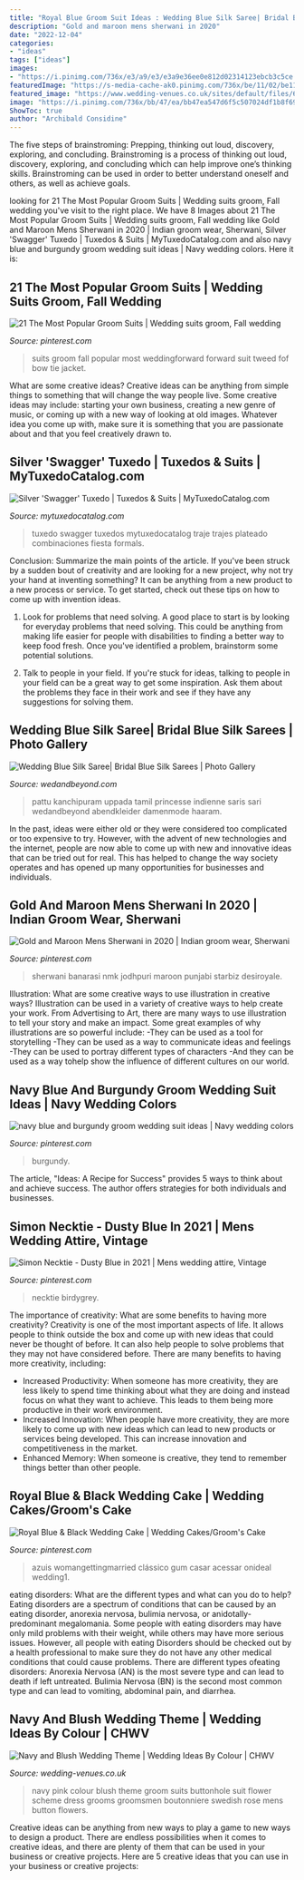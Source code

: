 ```yaml
---
title: "Royal Blue Groom Suit Ideas : Wedding Blue Silk Saree| Bridal Blue Silk Sarees"
description: "Gold and maroon mens sherwani in 2020"
date: "2022-12-04"
categories:
- "ideas"
tags: ["ideas"]
images:
- "https://i.pinimg.com/736x/e3/a9/e3/e3a9e36ee0e812d02314123ebcb3c5ce.jpg"
featuredImage: "https://s-media-cache-ak0.pinimg.com/736x/be/11/02/be110211fd44264ca8fda27eee6c8329.jpg"
featured_image: "https://www.wedding-venues.co.uk/sites/default/files/6.navy-blue-wedding-suit-rose-buttonhole.jpg"
image: "https://i.pinimg.com/736x/bb/47/ea/bb47ea547d6f5c507024df1b8f69bb39.jpg"
ShowToc: true
author: "Archibald Considine"
---
```



The five steps of brainstroming: Prepping, thinking out loud, discovery, exploring, and concluding.
Brainstroming is a process of thinking out loud, discovery, exploring, and concluding which can help improve one’s thinking skills. Brainstroming can be used in order to better understand oneself and others, as well as achieve goals.

	

		
looking for 21 The Most Popular Groom Suits | Wedding suits groom, Fall wedding you've visit to the right place. We have 8 Images about 21 The Most Popular Groom Suits | Wedding suits groom, Fall wedding like Gold and Maroon Mens Sherwani in 2020 | Indian groom wear, Sherwani, Silver &#039;Swagger&#039; Tuxedo | Tuxedos &amp; Suits | MyTuxedoCatalog.com and also navy blue and burgundy groom wedding suit ideas | Navy wedding colors. Here it is:
		
    
## 21 The Most Popular Groom Suits | Wedding Suits Groom, Fall Wedding

<img loading=lazy src="https://i.pinimg.com/736x/bb/47/ea/bb47ea547d6f5c507024df1b8f69bb39.jpg" onerror="this.onerror=null;this.src='https://tse1.mm.bing.net/th?id=OIP.c84zNlnvonWEcNU7lQHjtgHaLG&amp;pid=15.1';" alt="21 The Most Popular Groom Suits | Wedding suits groom, Fall wedding">

_Source: pinterest.com_

>suits groom fall popular most weddingforward forward suit tweed fof bow tie jacket. 

	

What are some creative ideas?
Creative ideas can be anything from simple things to something that will change the way people live. Some creative ideas may include: starting your own business, creating a new genre of music, or coming up with a new way of looking at old images. Whatever idea you come up with, make sure it is something that you are passionate about and that you feel creatively drawn to.

    
## Silver &#039;Swagger&#039; Tuxedo | Tuxedos &amp; Suits | MyTuxedoCatalog.com

<img loading=lazy src="https://www.mytuxedocatalog.com/wp-content/uploads/2015/03/C999_A2-700x970.jpg" onerror="this.onerror=null;this.src='https://tse2.mm.bing.net/th?id=OIP.wMajK4-ShYPS4vJnuybbeQHaKQ&amp;pid=15.1';" alt="Silver &#039;Swagger&#039; Tuxedo | Tuxedos &amp; Suits | MyTuxedoCatalog.com">

_Source: mytuxedocatalog.com_

>tuxedo swagger tuxedos mytuxedocatalog traje trajes plateado combinaciones fiesta formals. 

	

Conclusion: Summarize the main points of the article.
If you've been struck by a sudden bout of creativity and are looking for a new project, why not try your hand at inventing something? It can be anything from a new product to a new process or service. To get started, check out these tips on how to come up with invention ideas.
1. Look for problems that need solving. A good place to start is by looking for everyday problems that need solving. This could be anything from making life easier for people with disabilities to finding a better way to keep food fresh. Once you've identified a problem, brainstorm some potential solutions.

2. Talk to people in your field. If you're stuck for ideas, talking to people in your field can be a great way to get some inspiration. Ask them about the problems they face in their work and see if they have any suggestions for solving them.

    
## Wedding Blue Silk Saree| Bridal Blue Silk Sarees | Photo Gallery

<img loading=lazy src="https://www.wedandbeyond.com/images/photo_gallery/category-images/15-17105022jpg.jpg" onerror="this.onerror=null;this.src='https://tse1.mm.bing.net/th?id=OIP.whs5lJnp33aYrPtdxOjfPgHaOP&amp;pid=15.1';" alt="Wedding Blue Silk Saree| Bridal Blue Silk Sarees | Photo Gallery">

_Source: wedandbeyond.com_

>pattu kanchipuram uppada tamil princesse indienne saris sari wedandbeyond abendkleider damenmode haaram. 

	

In the past, ideas were either old or they were considered too complicated or too expensive to try. However, with the advent of new technologies and the internet, people are now able to come up with new and innovative ideas that can be tried out for real. This has helped to change the way society operates and has opened up many opportunities for businesses and individuals.

    
## Gold And Maroon Mens Sherwani In 2020 | Indian Groom Wear, Sherwani

<img loading=lazy src="https://i.pinimg.com/736x/10/08/de/1008dea523a89e075dfe7301d7745009.jpg" onerror="this.onerror=null;this.src='https://tse3.mm.bing.net/th?id=OIP.Z0VxKNZ7qhe5trxgxVxzGAHaLH&amp;pid=15.1';" alt="Gold and Maroon Mens Sherwani in 2020 | Indian groom wear, Sherwani">

_Source: pinterest.com_

>sherwani banarasi nmk jodhpuri maroon punjabi starbiz desiroyale. 

	

Illustration: What are some creative ways to use illustration in creative ways?
Illustration can be used in a variety of creative ways to help create your work. From Advertising to Art, there are many ways to use illustration to tell your story and make an impact. Some great examples of why illustrations are so powerful include: 
-They can be used as a tool for storytelling 
-They can be used as a way to communicate ideas and feelings 
-They can be used to portray different types of characters 
-And they can be used as a way tohelp show the influence of different cultures on our world.

    
## Navy Blue And Burgundy Groom Wedding Suit Ideas | Navy Wedding Colors

<img loading=lazy src="https://i.pinimg.com/736x/e3/a9/e3/e3a9e36ee0e812d02314123ebcb3c5ce.jpg" onerror="this.onerror=null;this.src='https://tse2.mm.bing.net/th?id=OIP.4ushzUqNQylWhJU1cLoULAHaLH&amp;pid=15.1';" alt="navy blue and burgundy groom wedding suit ideas | Navy wedding colors">

_Source: pinterest.com_

>burgundy. 

	

The article, "Ideas: A Recipe for Success" provides 5 ways to think about and achieve success. The author offers strategies for both individuals and businesses.

    
## Simon Necktie - Dusty Blue In 2021 | Mens Wedding Attire, Vintage

<img loading=lazy src="https://i.pinimg.com/736x/7b/b5/8a/7bb58a0f14084e21a3c95c5fa0c086dc.jpg" onerror="this.onerror=null;this.src='https://tse1.mm.bing.net/th?id=OIP.mAkzzucqQPA0vqlgF3pFvAHaLH&amp;pid=15.1';" alt="Simon Necktie - Dusty Blue in 2021 | Mens wedding attire, Vintage">

_Source: pinterest.com_

>necktie birdygrey. 

	

The importance of creativity: What are some benefits to having more creativity?
Creativity is one of the most important aspects of life. It allows people to think outside the box and come up with new ideas that could never be thought of before. It can also help people to solve problems that they may not have considered before. There are many benefits to having more creativity, including: 
- Increased Productivity: When someone has more creativity, they are less likely to spend time thinking about what they are doing and instead focus on what they want to achieve. This leads to them being more productive in their work environment. 
- Increased Innovation: When people have more creativity, they are more likely to come up with new ideas which can lead to new products or services being developed. This can increase innovation and competitiveness in the market. 
- Enhanced Memory: When someone is creative, they tend to remember things better than other people.

    
## Royal Blue &amp; Black Wedding Cake | Wedding Cakes/Groom&#039;s Cake

<img loading=lazy src="https://s-media-cache-ak0.pinimg.com/736x/be/11/02/be110211fd44264ca8fda27eee6c8329.jpg" onerror="this.onerror=null;this.src='https://tse2.mm.bing.net/th?id=OIP.no503EhJv-zKfkU87j0UWgHaJ6&amp;pid=15.1';" alt="Royal Blue &amp; Black Wedding Cake | Wedding Cakes/Groom&#039;s Cake">

_Source: pinterest.com_

>azuis womangettingmarried clássico gum casar acessar onideal wedding1. 

	

eating disorders: What are the different types and what can you do to help?
Eating disorders are a spectrum of conditions that can be caused by an eating disorder, anorexia nervosa, bulimia nervosa, or anidotally-predominant megalomania. Some people with eating disorders may have only mild problems with their weight, while others may have more serious issues. However, all people with eating Disorders should be checked out by a health professional to make sure they do not have any other medical conditions that could cause problems. 
There are different types ofeating disorders: Anorexia Nervosa (AN) is the most severe type and can lead to death if left untreated. Bulimia Nervosa (BN) is the second most common type and can lead to vomiting, abdominal pain, and diarrhea.

    
## Navy And Blush Wedding Theme | Wedding Ideas By Colour | CHWV

<img loading=lazy src="https://www.wedding-venues.co.uk/sites/default/files/6.navy-blue-wedding-suit-rose-buttonhole.jpg" onerror="this.onerror=null;this.src='https://tse4.mm.bing.net/th?id=OIP.gZZVni05oJo59KmmkK2HMgHaLH&amp;pid=15.1';" alt="Navy and Blush Wedding Theme | Wedding Ideas By Colour | CHWV">

_Source: wedding-venues.co.uk_

>navy pink colour blush theme groom suits buttonhole suit flower scheme dress grooms groomsmen boutonniere swedish rose mens button flowers. 

	

Creative ideas can be anything from new ways to play a game to new ways to design a product. There are endless possibilities when it comes to creative ideas, and there are plenty of them that can be used in your business or creative projects. Here are 5 creative ideas that you can use in your business or creative projects:


